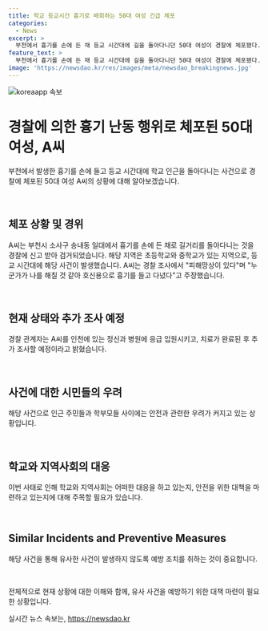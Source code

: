 ```yaml
---
title: 학교 등교시간 흉기로 배회하는 50대 여성 긴급 체포
categories:
  - News
excerpt: >
  부천에서 흉기를 손에 든 채 등교 시간대에 길을 돌아다니던 50대 여성이 경찰에 체포됐다. 현행범으로 체포된 A씨는 피해망상이 있다며 흉기를 손에 든 이유를 설명했다. 경찰은 A씨를 응급 입원시키고, 치료 후 추가 조사할 예정이다. 초등학교와 중학교가 있는 지역에서 발생한 이 사건은 학부모들과 시민들의 높은 우려를 불러일으켰다. A씨의 동기와 정황에 대한 추가적인 조사가 이어질 예정이다.
feature_text: >
  부천에서 흉기를 손에 든 채 등교 시간대에 길을 돌아다니던 50대 여성이 경찰에 체포됐다. 현행범으로 체포된 A씨는 피해망상이 있다며 흉기를 손에 든 이유를 설명했다. 경찰은 A씨를 응급 입원시키고, 치료 후 추가 조사할 예정이다. 초등학교와 중학교가 있는 지역에서 발생한 이 사건은 학부모들과 시민들의 높은 우려를 불러일으켰다. A씨의 동기와 정황에 대한 추가적인 조사가 이어질 예정이다.
image: 'https://newsdao.kr/res/images/meta/newsdao_breakingnews.jpg'
---
```


<p><img src="https://newsdao.kr/res/images/meta/newsdao_breakingnews.jpg" alt="koreaapp 속보" /></p>

<h1>경찰에 의한 흉기 난동 행위로 체포된 50대 여성, A씨</h1>

<p>부천에서 발생한 흉기를 손에 들고 등교 시간대에 학교 인근을 돌아다니는 사건으로 경찰에 체포된 50대 여성 A씨의 상황에 대해 알아보겠습니다.</p>

<p data-ke-size="size16">&nbsp;</p>

<h2>체포 상황 및 경위</h2>

<p>A씨는 부천시 소사구 송내동 일대에서 흉기를 손에 든 채로 길거리를 돌아다니는 것을 경찰에 신고 받아 검거되었습니다. 해당 지역은 초등학교와 중학교가 있는 지역으로, 등교 시간대에 해당 사건이 발생했습니다. A씨는 경찰 조사에서 "피해망상이 있다"며 "누군가가 나를 해칠 것 같아 호신용으로 흉기를 들고 다녔다"고 주장했습니다.</p>

<p data-ke-size="size16">&nbsp;</p>

<h2>현재 상태와 추가 조사 예정</h2>

<p>경찰 관계자는 A씨를 인천에 있는 정신과 병원에 응급 입원시키고, 치료가 완료된 후 추가 조사할 예정이라고 밝혔습니다.</p>

<p data-ke-size="size16">&nbsp;</p>

<h2>사건에 대한 시민들의 우려</h2>

<p>해당 사건으로 인근 주민들과 학부모들 사이에는 안전과 관련한 우려가 커지고 있는 상황입니다.</p>

<p data-ke-size="size16">&nbsp;</p>

<h2>학교와 지역사회의 대응</h2>

<p>이번 사태로 인해 학교와 지역사회는 어떠한 대응을 하고 있는지, 안전을 위한 대책을 마련하고 있는지에 대해 주목할 필요가 있습니다.</p>

<p data-ke-size="size16">&nbsp;</p>

<h2>Similar Incidents and Preventive Measures</h2>

<p>해당 사건을 통해 유사한 사건이 발생하지 않도록 예방 조치를 취하는 것이 중요합니다.</p>

<p data-ke-size="size16">&nbsp;</p>

<p>전체적으로 현재 상황에 대한 이해와 함께, 유사 사건을 예방하기 위한 대책 마련이 필요한 상황입니다.</p>
실시간 뉴스 속보는, <a href="https://newsdao.kr" rel="dofollow">https://newsdao.kr</a>



